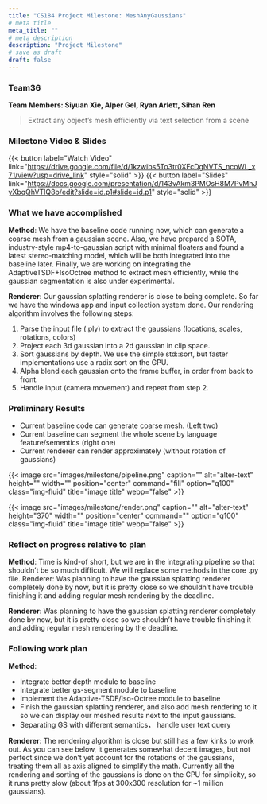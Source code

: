 ```yaml
---
title: "CS184 Project Milestone: MeshAnyGaussians"
# meta title
meta_title: ""
# meta description
description: "Project Milestone"
# save as draft
draft: false
---
```

### Team36

**Team Members: Siyuan Xie, Alper Gel, Ryan Arlett, Sihan Ren**

> Extract any object’s mesh efficiently via text selection from a scene

### Milestone Video & Slides
{{< button label="Watch Video" link="https://drive.google.com/file/d/1kzwibs5To3tr0XFcDgNVTS_ncoWL_x71/view?usp=drive_link" style="solid" >}}
{{< button label="Slides" link="https://docs.google.com/presentation/d/143vAkm3PMOsH8M7PvMhJyXbqQhVTlQ8b/edit?slide=id.p1#slide=id.p1" style="solid" >}}

### What we have accomplished
**Method**: We have the baseline code running now, which can generate a coarse mesh from a gaussian scene. Also, we have prepared a SOTA, industry-style mp4-to-gaussian script with minimal floaters and found a latest stereo-matching model, which will be both integrated into the baseline later. Finally, we are working on integrating the AdaptiveTSDF+IsoOctree method to extract mesh efficiently, while the gaussian segmentation is also under experimental.

**Renderer**: Our gaussian splatting renderer is close to being complete. So far we have the windows app and input collection system done. Our rendering algorithm involves the following steps:
1. Parse the input file (.ply) to extract the gaussians (locations, scales, rotations, colors)
2. Project each 3d gaussian into a 2d gaussian in clip space.
3. Sort gaussians by depth. We use the simple std::sort, but faster implementations use a radix sort on the GPU.
4. Alpha blend each gaussian onto the frame buffer, in order from back to front.
5. Handle input (camera movement) and repeat from step 2.

### Preliminary Results
- Current baseline code can generate coarse mesh. (Left two)
- Current baseline can segment the whole scene by language feature/sementics (right one)
- Current renderer can render approximately (without rotation of gaussians)

{{< image src="images/milestone/pipeline.png" caption="" alt="alter-text" height="" width="" position="center" command="fill" option="q100" class="img-fluid" title="image title"  webp="false" >}}

{{< image src="images/milestone/render.png" caption="" alt="alter-text" height="370" width="" position="center" command="" option="q100" class="img-fluid" title="image title"  webp="false" >}}
### Reflect on progress relative to plan

**Method**: Time is kind-of short, but we are in the integrating pipeline so that shouldn’t be so much difficult. We will replace some methods in the core .py file.
Renderer: Was planning to have the gaussian splatting renderer completely done by now, but it is pretty close so we shouldn’t have trouble finishing it and adding regular mesh rendering by the deadline.

**Renderer**: Was planning to have the gaussian splatting renderer completely done by now, but it is pretty close so we shouldn’t have trouble finishing it and adding regular mesh rendering by the deadline.


### Following work plan

**Method**:
- Integrate better depth module to baseline
- Integrate better gs-segment module to baseline
- Implement the Adaptive-TSDF/Iso-Octree module to baseline
- Finish the gaussian splatting renderer, and also add mesh rendering to it so we can display our meshed results next to the input gaussians.
- Separating GS with different semantics， handle user text query

**Renderer**:
The rendering algorithm is close but still has a few kinks to work out. 
As you can see below, it generates somewhat decent images, but not perfect since we don’t yet account for the rotations of the gaussians, treating them all as axis aligned to simplify the math. Currently all the rendering and sorting of the gaussians is done on the CPU for simplicity, so it runs pretty slow (about 1fps at 300x300 resolution for ~1 million gaussians).
